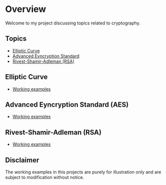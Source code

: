 # Overview

Welcome to my project discussing topics related to cryptography.

## Topics

* [Elliptic Curve](#elliptic-curve)
* [Advanced Eyncryption Standard](#advanced-eyncryption-standard-aes)
* [Rivest-Shamir-Adleman (RSA)](#rivest-shamir-adleman-rsa)

## Elliptic Curve

* [Working examples](./cmd/ec)

## Advanced Eyncryption Standard (AES)

* [Working examples](./cmd/aes/)

## Rivest-Shamir-Adleman (RSA)

* [Working examples](./cmd/rsa/)

## Disclaimer

The working examples in this projects are purely for illustration only and are subject to modification without notice. 
